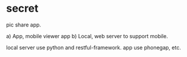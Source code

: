 secret
======

pic share app.

a) App, mobile viewer app
b) Local, web server to support mobile.

local server use python and restful-framework.
app use phonegap, etc.
